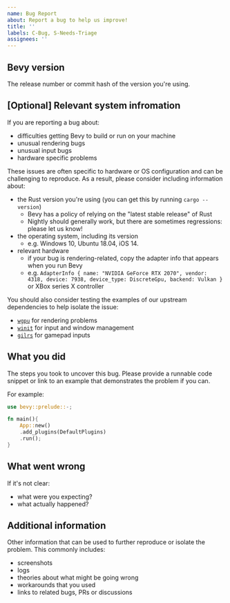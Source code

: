 ```yaml
---
name: Bug Report
about: Report a bug to help us improve!
title: ''
labels: C-Bug, S-Needs-Triage
assignees: ''
---
```


## Bevy version

The release number or commit hash of the version you're using.

## \[Optional\] Relevant system infromation

If you are reporting a bug about:

- difficulties getting Bevy to build or run on your machine
- unusual rendering bugs
- unusual input bugs
- hardware specific problems

These issues are often specific to hardware or OS configuration and can be challenging to reproduce.
As a result, please consider including information about:

- the Rust version you're using (you can get this by running `cargo --version`)
  - Bevy has a policy of relying on the "latest stable release" of Rust
  - Nightly should generally work, but there are sometimes regressions: please let us know!
- the operating system, including its version
  - e.g. Windows 10, Ubuntu 18.04, iOS 14.
- relevant hardware
  - if your bug is rendering-related, copy the adapter info that appears when you run Bevy
  - e.g. `AdapterInfo { name: "NVIDIA GeForce RTX 2070", vendor: 4318, device: 7938, device_type: DiscreteGpu, backend: Vulkan }` or XBox series X controller

You should also consider testing the examples of our upstream dependencies to help isolate the issue:

- [`wgpu`](https://github.com/gfx-rs/wgpu) for rendering problems
- [`winit`](https://github.com/rust-windowing/winit) for input and window management
- [`gilrs`](https://docs.rs/gilrs/latest/gilrs/) for gamepad inputs

## What you did

The steps you took to uncover this bug.
Please provide a runnable code snippet or link to an example that demonstrates the problem if you can.

For example:

```rust
use bevy::prelude::-;

fn main(){
    App::new()
    .add_plugins(DefaultPlugins)
    .run();
}
```

## What went wrong

If it's not clear:

- what were you expecting?
- what actually happened?

## Additional information

Other information that can be used to further reproduce or isolate the problem.
This commonly includes:

- screenshots
- logs
- theories about what might be going wrong
- workarounds that you used
- links to related bugs, PRs or discussions
